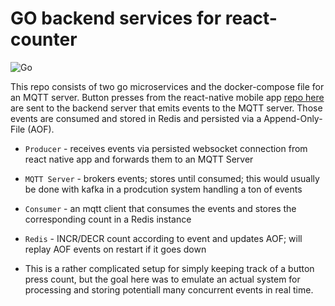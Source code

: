 # GO backend services for react-counter 
![Go](https://img.shields.io/badge/go-%2300ADD8.svg?style=for-the-badge&logo=go&logoColor=white)

This repo consists of two go microservices and the docker-compose file for an MQTT server. Button presses from the react-native mobile app [repo here](https://github.com/jhawk7/react-counter) are sent to the backend server that emits events to the MQTT server. Those events are consumed and stored in Redis and persisted via a Append-Only-File (AOF).
- `Producer` - receives events via persisted websocket connection from react native app and forwards them to an MQTT Server
- `MQTT Server` - brokers events; stores until consumed; this would usually be done with kafka in a prodcution system handling a ton of events
- `Consumer` - an mqtt client that consumes the events and stores the corresponding count in a Redis instance
- `Redis` - INCR/DECR count according to event and updates AOF; will replay AOF events on restart if it goes down

- This is a rather complicated setup for simply keeping track of a button press count, but the goal here was to emulate an actual system for processing and storing potentiall many concurrent events in real time.
